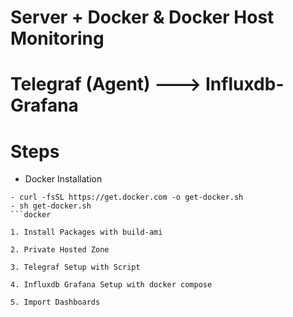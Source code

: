 # Server + Docker & Docker Host Monitoring

# Telegraf (Agent) ---> Influxdb-Grafana

# Steps

- Docker Installation

```docker
- curl -fsSL https://get.docker.com -o get-docker.sh
- sh get-docker.sh
```docker

1. Install Packages with build-ami

2. Private Hosted Zone

3. Telegraf Setup with Script

4. Influxdb Grafana Setup with docker compose

5. Import Dashboards
